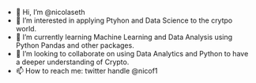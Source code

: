 - 👋 Hi, I’m @nicolaseth
- 👀 I’m interested in applying Ptyhon and Data Science to the crytpo world.
- 🌱 I’m currently learning Machine Learning and Data Analysis using Python Pandas and other packages.
- 💞️ I’m looking to collaborate on using Data Analytics and Python to have a deeper understanding of Crypto.
- 📫 How to reach me:  twitter handle @nicof1

